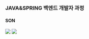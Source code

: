 ### JAVA&SPRING 백엔드 개발자 과정
#### SON
<img src="https://img.shields.io/badge/javascript-20232a.svg?style=for-the-badge&logo=javascript&logoColor=#F7DF1E" />
 <img src="https://img.shields.io/badge/html5-20232a.svg?style=for-the-badge&logo=&html&logoColor=#E34F26" />
